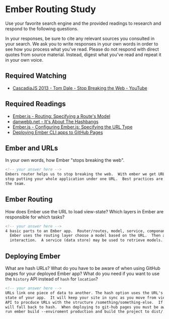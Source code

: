 # Ember Routing Study

Use your favorite search engine and the provided readings to research and
respond to the following questions.

In your responses, be sure to cite any relevant sources you consulted in your
search. We ask you to write responses in your own words in order to see how you
process what you've read. Please do not respond with direct quotes from source
material. Instead, digest what you've read and repeat it in your own voice.

## Required Watching

-   [CascadiaJS 2013 - Tom Dale - Stop Breaking the Web - YouTube](https://www.youtube.com/watch?v=BQ6at0addi4)

## Required Readings

-   [Ember.js - Routing: Specifying a Route's Model](https://guides.emberjs.com/v2.4.0/routing/specifying-a-routes-model/)
-   [danwebb.net - It's About The Hashbangs](http://danwebb.net/2011/5/28/it-is-about-the-hashbangs)
-   [Ember.js - Configuring Ember.js: Specifying the URL Type](https://guides.emberjs.com/v2.4.0/configuring-ember/specifying-url-type/)
-   [Deploying Ember CLI apps to GitHub Pages](http://osxi.github.io/ember/github/git/2015/09/22/ember-cli-apps-on-github-pages.html)

## Ember and URLs

In your own words, how Ember "stops breaking the web".

```md
<!-- your answer here -->
Embers router helps us to stop breaking the web.  With ember we get URLs and a working back button.  Ember allows you to
stop putting your whole application under one URL.  Best practices are essentially built in.  Allows you to manage a large codebase with a many people being apart of
the team.

```

## Ember Routing

How does Ember use the URL to load view-state? Which layers in Ember are
responsible for which tasks?

```md
<!-- your answer here -->
4 basic parts to an Ember app.  Router/routes, model, service, componants
  Ember uses the routing layer choose a model based on the URL.  Then a componant takes over for display and user
  interaction.  A service (data store) may be used to retrieve models.
```

## Deploying Ember

What are hash URLs? What do you have to be aware of when using GitHub pages for
your deployed Ember app? What do you need if you want to use the `history` API
instead of `hash` for `location`?

```md
<!-- your answer here -->
URLs link one piece of data to another. The hash option uses the URL's anchor to load the initial
state of your app.  It will keep your site in sync as you move from view to view.  Your app uses the browser's history
API to procduce URLs with the structure /something/something-else.  If history is not supported by the browser, the app
will fall back to hash.  When deploying to git-hub pages you must be aware of the build process.  You must make sure you
run ember build --enviroment production and build the project to dist/.

```
